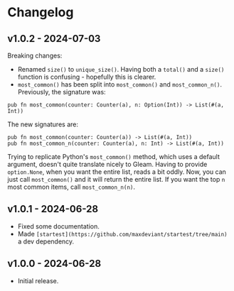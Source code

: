 # Changelog

## v1.0.2 - 2024-07-03

Breaking changes:

- Renamed `size()` to `unique_size()`. Having both a `total()` and a `size()` function is confusing - hopefully this is clearer.
- `most_common()` has been split into `most_common()` and `most_common_n()`. Previously, the signature was:

```gleam
pub fn most_common(counter: Counter(a), n: Option(Int)) -> List(#(a, Int))
```

The new signatures are:

```gleam
pub fn most_common(counter: Counter(a)) -> List(#(a, Int))
pub fn most_common_n(counter: Counter(a), n: Int) -> List(#(a, Int))
```

Trying to replicate Python's `most_common()` method, which uses a default argument, doesn't quite translate nicely to Gleam. Having to provide `option.None`, when you want the entire list, reads a bit oddly. Now, you can just call `most_common()` and it will return the entire list. If you want the top `n` most common items, call `most_common_n(n)`.

## v1.0.1 - 2024-06-28

- Fixed some documentation.
- Made `[startest](https://github.com/maxdeviant/startest/tree/main)` a dev dependency.

## v1.0.0 - 2024-06-28

- Initial release.
